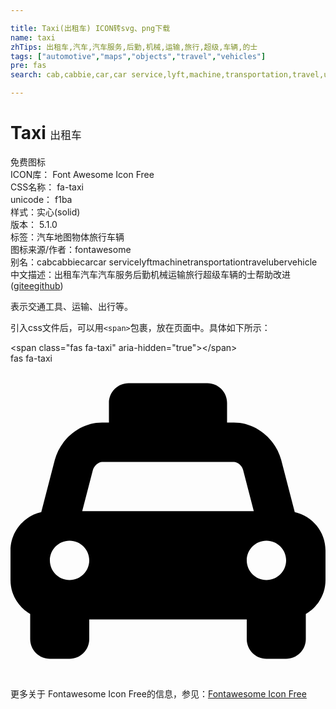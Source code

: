 ```yaml
---

title: Taxi(出租车) ICON转svg、png下载
name: taxi
zhTips: 出租车,汽车,汽车服务,后勤,机械,运输,旅行,超级,车辆,的士
tags: ["automotive","maps","objects","travel","vehicles"]
pre: fas
search: cab,cabbie,car,car service,lyft,machine,transportation,travel,uber,vehicle

---
```


# Taxi  <small style="font-size: 60%;font-weight: 100">出租车</small>


<div class="detail-page">
<p>
<span><span class="badge-success badge">免费图标</span> </span>
<br/>
<span>
ICON库：
<span class="badge-secondary badge">Font Awesome Icon Free</span> 
</span>
<br/>
<span>
CSS名称：
<span class="badge-secondary badge">fa-taxi</span> 
</span>
<br/>
<span>
unicode：
<span class="badge-secondary badge">f1ba</span> 
<copy-btn content='f1ba' btn-title=""></copy-btn>
<copy-btn :content='String.fromCodePoint(parseInt("f1ba", 16))' btn-title="复制U"></copy-btn>
</span><br/><span>样式：<span class="badge-light badge">实心(solid)</span></span>
<br/>
<span>
版本：
<span class="badge-secondary badge">5.1.0</span> 
</span><br/><span>标签：<span class="badge-light badge"><router-link to="/tags/automotive.html">汽车</router-link></span><span class="badge-light badge"><router-link to="/tags/maps.html">地图</router-link></span><span class="badge-light badge"><router-link to="/tags/objects.html">物体</router-link></span><span class="badge-light badge"><router-link to="/tags/travel.html">旅行</router-link></span><span class="badge-light badge"><router-link to="/tags/vehicles.html">车辆</router-link></span></span>
<br/>
<span>图标来源/作者：<span class="badge-light badge">fontawesome</span></span> 
<br/>
<span>别名：<span class="badge-light badge">cab</span><span class="badge-light badge">cabbie</span><span class="badge-light badge">car</span><span class="badge-light badge">car service</span><span class="badge-light badge">lyft</span><span class="badge-light badge">machine</span><span class="badge-light badge">transportation</span><span class="badge-light badge">travel</span><span class="badge-light badge">uber</span><span class="badge-light badge">vehicle</span></span><br/><span class="zh-detail">中文描述：<span class="badge-primary badge">出租车</span><span class="badge-primary badge">汽车</span><span class="badge-primary badge">汽车服务</span><span class="badge-primary badge">后勤</span><span class="badge-primary badge">机械</span><span class="badge-primary badge">运输</span><span class="badge-primary badge">旅行</span><span class="badge-primary badge">超级</span><span class="badge-primary badge">车辆</span><span class="badge-primary badge">的士</span><span class="help-link"><span>帮助改进</span>(<a href="https://gitee.com/liuwave/icon-helper/edit/master/json/fontawesome/solid/taxi.json" target="_blank" rel="noopener noreferrer">gitee</a><a href="https://github.com/liuwave/icon-helper/edit/master/json/fontawesome/solid/taxi.json" target="_blank" rel="noopener noreferrer">github</a></span>)</span><br/>
</p>
</div><div class="description description alert alert-light">表示交通工具、运输、出行等。</div>
<div class="alert alert-dark">
  <i class="fas fa-taxi fa-xs"></i>
  <i class="fas fa-taxi fa-sm"></i>
  <i class="fas fa-taxi fa-lg"></i>
  <i class="fas fa-taxi fa-2x"></i>
  <i class="fas fa-taxi fa-3x"></i>
  <i class="fas fa-taxi fa-5x"></i>
  <i class="fas fa-taxi fa-7x"></i>
</div>
<div>
  <p>引入css文件后，可以用<code>&lt;span&gt;</code>包裹，放在页面中。具体如下所示：    
  </p>
  <div class="alert alert-primary" style="font-size: 14px">
    &lt;span class="fas fa-taxi" aria-hidden="true"&gt;&lt;/span&gt;
    <copy-btn content='<span class="fas fa-taxi" aria-hidden="true"></span>'></copy-btn>
  </div>
  <div class="alert alert-secondary">
    <i class="fas fa-taxi"
    style="font-size: 24px"
    aria-hidden="true"></i> fas fa-taxi
    <copy-btn content="fas fa-taxi" btn-title="复制图标名称"></copy-btn>
  </div>
</div>
<div id="svg" class="svg-wrap">
<svg xmlns="http://www.w3.org/2000/svg" viewBox="0 0 512 512"><path d="M462 241.64l-22-84.84c-9.6-35.2-41.6-60.8-76.8-60.8H352V64c0-17.67-14.33-32-32-32H192c-17.67 0-32 14.33-32 32v32h-11.2c-35.2 0-67.2 25.6-76.8 60.8l-22 84.84C21.41 248.04 0 273.47 0 304v48c0 23.63 12.95 44.04 32 55.12V448c0 17.67 14.33 32 32 32h32c17.67 0 32-14.33 32-32v-32h256v32c0 17.67 14.33 32 32 32h32c17.67 0 32-14.33 32-32v-40.88c19.05-11.09 32-31.5 32-55.12v-48c0-30.53-21.41-55.96-50-62.36zM96 352c-17.67 0-32-14.33-32-32s14.33-32 32-32 32 14.33 32 32-14.33 32-32 32zm20.55-112l17.2-66.36c2.23-8.16 9.59-13.64 15.06-13.64h214.4c5.47 0 12.83 5.48 14.85 12.86L395.45 240h-278.9zM416 352c-17.67 0-32-14.33-32-32s14.33-32 32-32 32 14.33 32 32-14.33 32-32 32z"/></svg>
</div>
<detail full-name='fa-taxi'></detail>
    
<div><p>更多关于  Fontawesome Icon Free的信息，参见：<a target="_blank" href="https://iconhelper.cn/fontawesome.html">Fontawesome Icon Free</a>
</p></div>
